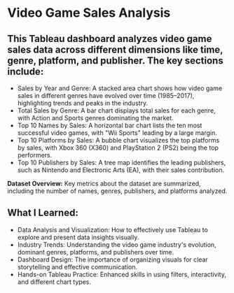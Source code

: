 # Video Game Sales Analysis

This Tableau dashboard analyzes video game sales data across different dimensions like time, genre, platform, and publisher. The key sections include:
----
- Sales by Year and Genre: A stacked area chart shows how video game sales in different genres have evolved over time (1985–2017), highlighting trends and peaks in the industry.
- Total Sales by Genre: A bar chart displays total sales for each genre, with Action and Sports genres dominating the market.
- Top 10 Names by Sales: A horizontal bar chart lists the ten most successful video games, with "Wii Sports" leading by a large margin.
- Top 10 Platforms by Sales: A bubble chart visualizes the top platforms by sales, with Xbox 360 (X360) and PlayStation 2 (PS2) being the top performers.
- Top 10 Publishers by Sales: A tree map identifies the leading publishers, such as Nintendo and Electronic Arts (EA), with their sales contribution.

**Dataset Overview:** Key metrics about the dataset are summarized, including the number of names, genres, publishers, and platforms analyzed.


**What I Learned:**
-----
- Data Analysis and Visualization: How to effectively use Tableau to explore and present data insights visually.
- Industry Trends: Understanding the video game industry's evolution, dominant genres, platforms, and publishers over time.
- Dashboard Design: The importance of organizing visuals for clear storytelling and effective communication.
- Hands-on Tableau Practice: Enhanced skills in using filters, interactivity, and different chart types.
